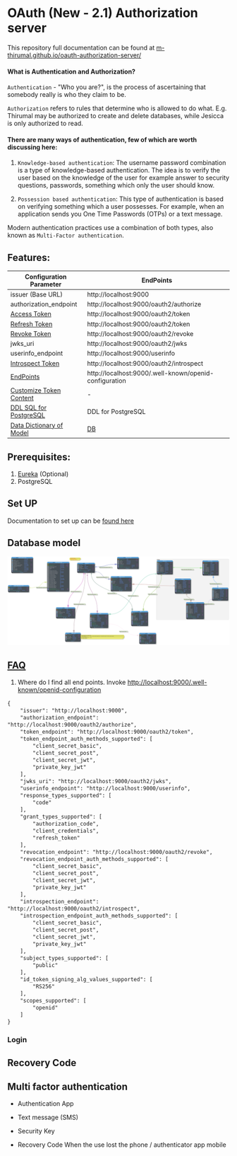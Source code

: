 # OAuth (New - 2.1) Authorization server

This repository full documentation can be found at [m-thirumal.github.io/oauth-authorization-server/](https://m-thirumal.github.io/oauth-authorization-server/)

#### What is Authentication and Authorization?

`Authentication` - "Who you are?", is the process of ascertaining that somebody really is who they claim to be.

`Authorization` refers to rules that determine who is allowed to do what. E.g. Thirumal may be authorized to create and delete databases, while Jesicca is only authorized to read.


#### There are many ways of authentication, few of which are worth discussing here:

   1. `Knowledge-based authentication`: The username password combination is a type of knowledge-based authentication. The idea is to verify the user based on the knowledge of the user for example answer to security questions, passwords, something which only the user should know.
   
   
   2. `Possession based authentication`: This type of authentication is based on verifying something which a user possesses. For example, when an application sends you One Time Passwords (OTPs) or a text message.

   Modern authentication practices use a combination of both types, also known as `Multi-Factor authentication`.

## Features:

| Configuration Parameter                                                                     | EndPoints                               | 
|---------------------------------------------------------------------------------------------|-----------------------------------------|
| issuer (Base URL)                                                                           | http://localhost:9000                   |
| authorization_endpoint                                                                      | http://localhost:9000/oauth2/authorize  |
| [Access Token](https://m-thirumal.github.io/oauth-authorization-server/Access%20Token/)     | http://localhost:9000/oauth2/token      |
| [Refresh Token](https://m-thirumal.github.io/oauth-authorization-server/Refresh%20Token/)   | http://localhost:9000/oauth2/token      |
| [Revoke Token](https://m-thirumal.github.io/oauth-authorization-server/Revoke%20Token/)     | http://localhost:9000/oauth2/revoke     |
| jwks_uri                                                                                    | http://localhost:9000/oauth2/jwks       |
| userinfo_endpoint                                                                           | http://localhost:9000/userinfo          |
| [Introspect Token](https://m-thirumal.github.io/oauth-authorization-server/Introspect/)     | http://localhost:9000/oauth2/introspect |
| [EndPoints](https://m-thirumal.github.io/oauth-authorization-server/EndPoints/)             | http://localhost:9000/.well-known/openid-configuration|
| [Customize Token Content](https://m-thirumal.github.io/oauth-authorization-server/Customize%20Access%20Token%20Content/)|    -      |
| [DDL SQL for PostgreSQL](./docs/authorization.sql)                                          | DDL for PostgreSQL                      |
| [Data Dictionary of Model](./docs/data%20dictionary.html)                                   | [DB](./docs/data%20dictionary.html)     |




## Prerequisites:

1. [Eureka](https://github.com/m-thirumal/eureka-server) (Optional)
2. PostgreSQL 

## Set UP

Documentation to set up can be [found here](docs/Set%20up.md)


## Database model

![Data model](docs/img/database/data-model.svg)


## [FAQ](https://m-thirumal.github.io/oauth-authorization-server/FAQ)

1. Where do I find all end points. Invoke [http://localhost:9000/.well-known/openid-configuration](http://localhost:9000/.well-known/openid-configuration)

```
{
    "issuer": "http://localhost:9000",
    "authorization_endpoint": "http://localhost:9000/oauth2/authorize",
    "token_endpoint": "http://localhost:9000/oauth2/token",
    "token_endpoint_auth_methods_supported": [
        "client_secret_basic",
        "client_secret_post",
        "client_secret_jwt",
        "private_key_jwt"
    ],
    "jwks_uri": "http://localhost:9000/oauth2/jwks",
    "userinfo_endpoint": "http://localhost:9000/userinfo",
    "response_types_supported": [
        "code"
    ],
    "grant_types_supported": [
        "authorization_code",
        "client_credentials",
        "refresh_token"
    ],
    "revocation_endpoint": "http://localhost:9000/oauth2/revoke",
    "revocation_endpoint_auth_methods_supported": [
        "client_secret_basic",
        "client_secret_post",
        "client_secret_jwt",
        "private_key_jwt"
    ],
    "introspection_endpoint": "http://localhost:9000/oauth2/introspect",
    "introspection_endpoint_auth_methods_supported": [
        "client_secret_basic",
        "client_secret_post",
        "client_secret_jwt",
        "private_key_jwt"
    ],
    "subject_types_supported": [
        "public"
    ],
    "id_token_signing_alg_values_supported": [
        "RS256"
    ],
    "scopes_supported": [
        "openid"
    ]
}

```


### Login

[](http://127.0.0.1:9000/oauth2/authorize?response_type=code&client_id=client1&redirect_uri=http://127.0.0.1:9000/authorized&scope=openid%20read)

## Recovery Code




## Multi factor authentication

* Authentication App

* Text message (SMS)

* Security Key

* Recovery Code
	When the use lost the phone / authenticator app mobile
